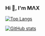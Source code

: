 ### Hi 👋, I'm MΛX

<!--
- [Telegram](https://t.me/maxkorsov "Send message")
-->

[![Top Langs](https://github-readme-stats.vercel.app/api/top-langs/?username=maxkorsov&theme=github&layout=compact)](https://github.com/maxkorsov)

[![GitHub stats](https://github-readme-stats.vercel.app/api?username=maxkorsov&show_icons=true&theme=github)](https://github.com/maxkorsov)

<!--
### Hi there 👋

**maxkorsov/maxkorsov** is a ✨ _special_ ✨ repository because its `README.md` (this file) appears on your GitHub profile.

Here are some ideas to get you started:

- 🔭 I’m currently working on ...
- 🌱 I’m currently learning ...
- 👯 I’m looking to collaborate on ...
- 🤔 I’m looking for help with ...
- 💬 Ask me about ...
- 📫 How to reach me: ...
- 😄 Pronouns: ...
- ⚡ Fun fact: ...
-->
